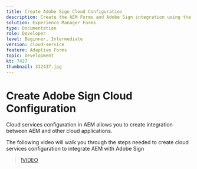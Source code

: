 ```yaml
---
title: Create Adobe Sign Cloud Configuration
description: Create the AEM Forms and Adobe Sign integration using the cloud services configuration.
solution: Experience Manager Forms
type: Documentation
role: Developer
level: Beginner, Intermediate
version: cloud-service
feature: Adaptive Forms
topic: Development
kt: 7427
thumbnail: 332437.jpg
---
```

# Create Adobe Sign Cloud Configuration

Cloud services configuration in AEM allows you to create integration between AEM and other cloud applications.

The following video will walk you through the steps needed to create cloud services configuration to integrate AEM with Adobe Sign

>[!VIDEO](https://video.tv.adobe.com/v/332437?quality=12&learn=on)

